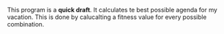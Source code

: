 This program is a **quick draft**. It calculates te best possible agenda for my vacation. This is done by calucalting a fitness value for every possible combination.
